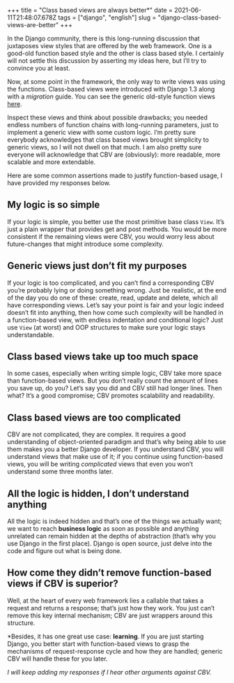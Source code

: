 +++
title = "Class based views are always better*"
date = 2021-06-11T21:48:07.678Z
tags = ["django", "english"]
slug = "django-class-based-views-are-better"
+++

In the Django community, there is this long-running discussion that juxtaposes
view styles that are offered by the web framework. One is a good-old function
based style and the other is class based style. I certainly will not settle
this discussion by asserting my ideas here, but I’ll try to convince you at
least.

Now, at some point in the framework, the only way to write views was using the
functions. Class-based views were introduced with Django 1.3 along with a
_migration_ guide. You can see the generic old-style function views
[here](https://github.com/django/django/tree/stable/1.1.x/django/views/generic).

Inspect these views and think about possible drawbacks; you needed endless
numbers of function chains with long-running parameters, just to implement a
generic view with some custom logic. I’m pretty sure everybody acknowledges
that class based views brought simplicity to generic views, so I will not dwell
on that much. I am also pretty sure everyone will acknowledge that CBV are
(obviously): more readable, more scalable and more extendable.

Here are some common assertions made to justify function-based usage, I have
provided my responses below.

## My logic is so simple

If your logic is simple, you better use the most primitive base class `View`.
It’s just a plain wrapper that provides get and post methods. You would be more
consistent if the remaining views were CBV, you would worry less about
future-changes that might introduce some complexity.

## Generic views just don’t fit my purposes

If your logic is too complicated, and you can’t find a corresponding CBV
you’re probably lying or doing something wrong. Just be realistic, at the end
of the day you do one of these: create, read, update and delete, which all have
corresponding views. Let’s say your point is fair and your logic indeed
doesn’t fit into anything, then how come such complexity will be handled in a
function-based view, with endless indentation and conditional logic? Just use
`View` (at worst) and OOP structures to make sure your logic stays
understandable.

## Class based views take up too much space

In some cases, especially when writing simple logic, CBV take more space than
function-based views. But you don’t really count the amount of lines you save
up, do you? Let’s say you did and CBV still had longer lines. Then what? It’s
a good compromise; CBV promotes scalability and readability.

## Class based views are too complicated

CBV are not complicated, they are complex. It requires a good understanding of
object-oriented paradigm and that’s why being able to use them makes you a
better Django developer. If you understand CBV, you will understand views that
make use of it; if you continue using function-based views, you will be writing
_complicated_ views that even you won’t understand some three months later.

## All the logic is hidden, I don’t understand anything

All the logic is indeed hidden and that’s one of the things we actually want;
we want to reach  **business logic**  as soon as possible and anything
unrelated can remain hidden at the depths of abstraction (that’s why you use
Django in the first place). Django is open source, just delve into the code and
figure out what is being done.

## How come they didn’t remove function-based views if CBV is superior?

Well, at the heart of every web framework lies a callable that takes a request
and returns a response; that’s just how they work. You just can’t remove this
key internal mechanism; CBV are just wrappers around this structure.

*Besides, it has one great use case:  **learning**. If you are just starting
Django, you better start with function-based views to grasp the mechanisms of
request-response cycle and how they are handled; generic CBV will handle these
for you later.

_I will keep adding my responses if I hear other arguments against CBV._
